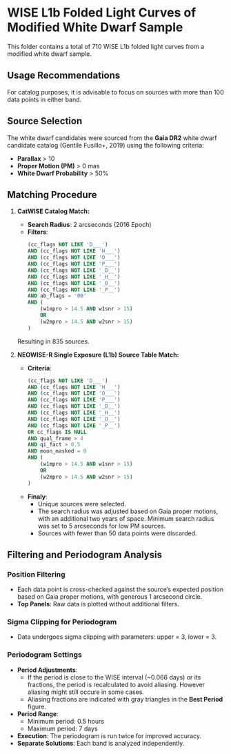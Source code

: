 # WISE L1b Folded Light Curves of Modified White Dwarf Sample

This folder contains a total of 710 WISE L1b folded light curves from a modified white dwarf sample.

## Usage Recommendations
For catalog purposes, it is advisable to focus on sources with more than 100 data points in either band.

## Source Selection
The white dwarf candidates were sourced from the **Gaia DR2** white dwarf candidate catalog (Gentile Fusillo+, 2019) using the following criteria:

- **Parallax** > 10
- **Proper Motion (PM)** > 0 mas
- **White Dwarf Probability** > 50%

## Matching Procedure
1. **CatWISE Catalog Match:**
   - **Search Radius**: 2 arcseconds (2016 Epoch)
   - **Filters**:
     ```sql
     (cc_flags NOT LIKE 'D___')
     AND (cc_flags NOT LIKE 'H___')
     AND (cc_flags NOT LIKE 'O___')
     AND (cc_flags NOT LIKE 'P___')
     AND (cc_flags NOT LIKE '_D__')
     AND (cc_flags NOT LIKE '_H__')
     AND (cc_flags NOT LIKE '_O__')
     AND (cc_flags NOT LIKE '_P__')
     AND ab_flags = '00'
     AND (
         (w1mpro > 14.5 AND w1snr > 15)
         OR
         (w2mpro > 14.5 AND w2snr > 15)
     )
     ```
   Resulting in 835 sources.

2. **NEOWISE-R Single Exposure (L1b) Source Table Match:**
   - **Criteria**:
     ```sql
     (cc_flags NOT LIKE 'D___')
     AND (cc_flags NOT LIKE 'H___')
     AND (cc_flags NOT LIKE 'O___')
     AND (cc_flags NOT LIKE 'P___')
     AND (cc_flags NOT LIKE '_D__')
     AND (cc_flags NOT LIKE '_H__')
     AND (cc_flags NOT LIKE '_O__')
     AND (cc_flags NOT LIKE '_P__')
     OR cc_flags IS NULL
     AND qual_frame > 4
     AND qi_fact > 0.5
     AND moon_masked = 0
     AND (
         (w1mpro > 14.5 AND w1snr > 15)
         OR
         (w2mpro > 14.5 AND w2snr > 15)
     )
     ```
   - **Finaly**:
     - Unique sources were selected.
     - The search radius was adjusted based on Gaia proper motions, with an additional two years of space. Minimum search radius was set to 5 arcseconds for low PM sources.
     - Sources with fewer than 50 data points were discarded.

## Filtering and Periodogram Analysis

### Position Filtering
- Each data point is cross-checked against the source’s expected position based on Gaia proper motions, with generous 1 arcsecond circle.
- **Top Panels**: Raw data is plotted without additional filters.

### Sigma Clipping for Periodogram
- Data undergoes sigma clipping with parameters: upper = 3, lower = 3.

### Periodogram Settings
- **Period Adjustments**:
  - If the period is close to the WISE interval (~0.066 days) or its fractions, the period is recalculated to avoid aliasing. However aliasing might still occure in some cases.
  - Aliasing fractions are indicated with gray triangles in the **Best Period** figure.
- **Period Range**:
  - Minimum period: 0.5 hours
  - Maximum period: 7 days
- **Execution**: The periodogram is run twice for improved accuracy.
- **Separate Solutions**: Each band is analyzed independently.
